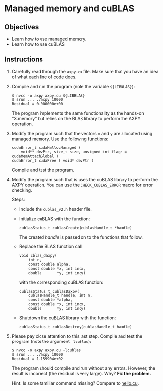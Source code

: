 # Managed memory and cuBLAS

## Objectives

 - Learn how to use managed memory.
 - Learn how to use cuBLAS

## Instructions

 1. Carefully read through the `axpy.cu` file. Make sure that you have an idea
    of what each line of code does.

 2. Compile and run the program (note the variable `${LIBBLAS}`):
 
    ```
    $ nvcc -o axpy axpy.cu ${LIBBLAS}
    $ srun ... ./axpy 10000
    Residual = 0.000000e+00
    ```
    
    The program implements the same functionality as the hands-on "3.memory" but
    relies on the BLAS library to perform the AXPY operation.

 3. Modify the program such that the vectors `x` and `y` are allocated using
    managed memory. Use the following functions:
    
    ```
    cudaError_t cudaMallocManaged ( 
        void** devPtr, size_t size, unsigned int flags = cudaMemAttachGlobal )
    cudaError_t cudaFree ( void* devPtr )
    ```
    
    Compile and test the program.

 4. Modify the program such that is uses the cuBLAS library to perform the AXPY
    operation. You can use the `CHECK_CUBLAS_ERROR` macro for error checking.
    
    Steps:
    
     - Include the `cublas_v2.h` header file.

     - Initialize cuBLAS with the function:
       
       ```
       cublasStatus_t cublasCreate(cublasHandle_t *handle)
       ```
       
       The created *handle* is passed on to the functions that follow.
     
     - Replace the BLAS function call
       
       ```
       void cblas_daxpy(
           int n,
           const double alpha,
           const double *x, int incx,
           double       *y, int incy)
       ```
       
       with the corresponding cuBLAS function:
       
       ```
       cublasStatus_t cublasDaxpy(
           cublasHandle_t handle, int n,
           const double *alpha,
           const double *x, int incx,
           double       *y, int incy)
       ```
       
     - Shutdown the cuBLAS library with the function:
     
       ```
       cublasStatus_t cublasDestroy(cublasHandle_t handle)
       ```
    
 5. Please pay close attention to this last step. Compile and test the program
    (note the argument `-lcublas`):
    
    ```
    $ nvcc -o axpy axpy.cu -lcublas
    $ srun ... ./axpy 10000
    Residual = 1.159904e+02
    ```
    
    The program should compile and run without any errors. However, the result
    is incorrect (the residual is very large). Why? **Fix the problem.**
    
    Hint: Is some familiar command missing? Compare to
    [hello.cu](../../1.basics/1.threads/hello.cu).
